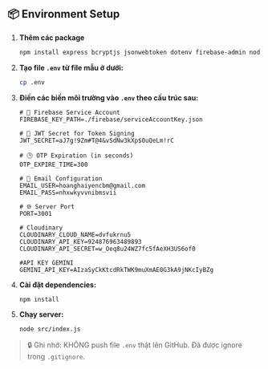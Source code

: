 ## 📦 Environment Setup
1. **Thêm các package**
   ```bash
   npm install express bcryptjs jsonwebtoken dotenv firebase-admin nodemailer multer cloudinary streamifier @google/generative-ai
   ```

2. **Tạo file `.env` từ file mẫu ở dưới:**

   ```bash
   cp .env
   ```

3. **Điền các biến môi trường vào `.env` theo cấu trúc sau:**

   ```env
   # 🔐 Firebase Service Account
   FIREBASE_KEY_PATH=./firebase/serviceAccountKey.json

   # 🔑 JWT Secret for Token Signing
   JWT_SECRET=aJ7g!9Zm#T@4&vSdNw3kXp$0uQeLm!rC

   # 🕒 OTP Expiration (in seconds)
   OTP_EXPIRE_TIME=300

   # 📧 Email Configuration
   EMAIL_USER=hoanghaiyencbm@gmail.com
   EMAIL_PASS=nhxwkyvvnibmsvii

   # 🌐 Server Port
   PORT=3001

   # Cloudinary
   CLOUDINARY_CLOUD_NAME=dvfukrnu5
   CLOUDINARY_API_KEY=924876963489893
   CLOUDINARY_API_SECRET=w_Oeq8u24WZ7fc5fAeXH3US6of0

   #API KEY GEMINI
   GEMINI_API_KEY=AIzaSyCkKtcdRkTWK9muXmAE0G3kA9jNKcIyBZg

4. **Cài đặt dependencies:**

   ```bash
   npm install
   ```

5. **Chạy server:**

   ```bash
   node src/index.js
   ```

> 🔒 Ghi nhớ: KHÔNG push file `.env` thật lên GitHub. Đã được ignore trong `.gitignore`.
